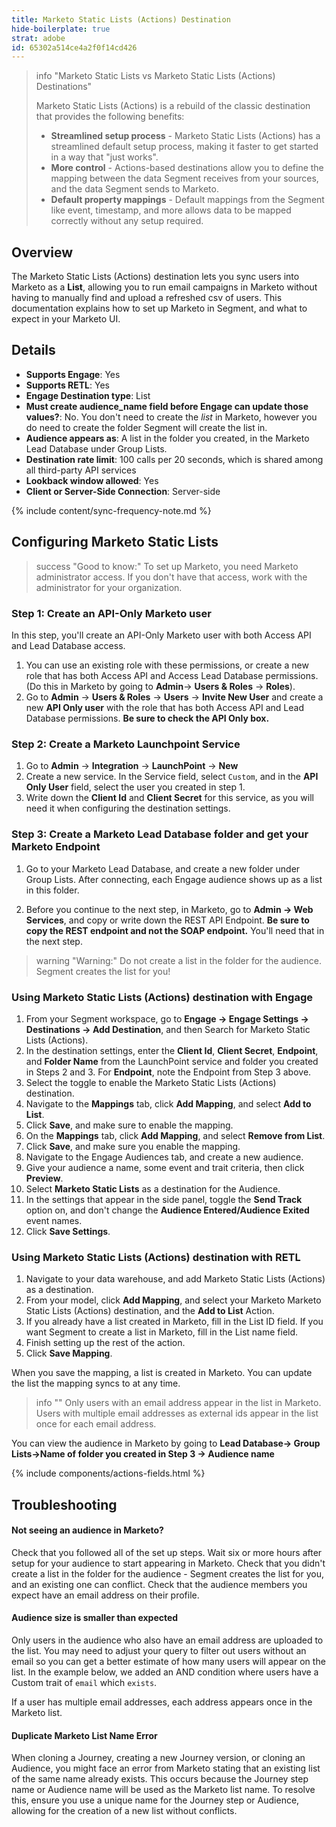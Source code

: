 ```yaml
---
title: Marketo Static Lists (Actions) Destination
hide-boilerplate: true
strat: adobe
id: 65302a514ce4a2f0f14cd426
---
```

> info "Marketo Static Lists vs Marketo Static Lists (Actions) Destinations"
>
> Marketo Static Lists (Actions) is a rebuild of the classic destination that provides the following benefits:
> 
> - **Streamlined setup process** - Marketo Static Lists (Actions) has a streamlined default setup process, making it faster to get started in a way that "just works".
> - **More control** - Actions-based destinations allow you to define the mapping between the data Segment receives from your sources, and the data Segment sends to Marketo.
> - **Default property mappings** - Default mappings from the Segment like event, timestamp, and more allows data to be mapped correctly without any setup required.

## Overview

The Marketo Static Lists (Actions) destination lets you sync users into Marketo as a **List**, allowing you to run email campaigns in Marketo without having to manually find and upload a refreshed csv of users. This documentation explains how to set up Marketo in Segment, and what to expect in your Marketo UI.

## Details

- **Supports Engage**: Yes
- **Supports RETL**: Yes
- **Engage Destination type**: List
- **Must create audience_name field before Engage can update those values?**: No. You don't need to create the _list_ in Marketo, however you do need to create the folder Segment will create the list in.
- **Audience appears as**: A list in the folder you created, in the Marketo Lead Database under Group Lists.
- **Destination rate limit**: 100 calls per 20 seconds, which is shared among all third-party API services
- **Lookback window allowed**: Yes
- **Client or Server-Side Connection**: Server-side

{% include content/sync-frequency-note.md %}

## Configuring Marketo Static Lists

> success "Good to know:"
> To set up Marketo, you need Marketo administrator access. If you don't have that access, work with the administrator for your organization.

### Step 1: Create an API-Only Marketo user

In this step, you'll create an API-Only Marketo user with both Access API and Lead Database access.

1. You can use an existing role with these permissions, or create a new role that has both Access API and Access Lead Database permissions. (Do this in Marketo by going to **Admin**→ **Users & Roles** → **Roles**).
2. Go to **Admin** → **Users & Roles** → **Users** → **Invite New User** and create a new **API Only user** with the role that has both Access API and Lead Database permissions. **Be sure to check the API Only box.**

### Step 2: Create a Marketo Launchpoint Service

1. Go to **Admin** → **Integration** → **LaunchPoint** → **New**
2. Create a new service. In the Service field, select `Custom`, and in the **API Only User** field, select the user you created in step 1.
3. Write down the **Client Id** and **Client Secret** for this service, as you will need it when configuring the destination settings.

### Step 3: Create a Marketo Lead Database folder and get your Marketo Endpoint

1. Go to your Marketo Lead Database, and create a new folder under Group Lists. After connecting, each Engage audience shows up as a list in this folder.

2. Before you continue to the next step, in Marketo, go to **Admin → Web Services**, and copy or write down the REST API Endpoint. **Be sure to copy the REST endpoint and not the SOAP endpoint.** You'll need that in the next step.

> warning "Warning:"
> Do not create a list in the folder for the audience. Segment creates the list for you!

### Using Marketo Static Lists (Actions) destination with Engage

1. From your Segment workspace, go to **Engage → Engage Settings → Destinations → Add Destination**, and then Search for Marketo Static Lists (Actions).
2. In the destination settings, enter the **Client Id**, **Client Secret**, **Endpoint**, and **Folder Name** from the LaunchPoint service and folder you created in Steps 2 and 3. For **Endpoint**, note the Endpoint from Step 3 above.
3. Select the toggle to enable the Marketo Static Lists (Actions) destination.
4. Navigate to the **Mappings** tab, click **Add Mapping**, and select **Add to List**. 
6. Click **Save**, and make sure to enable the mapping. 
7. On the **Mappings** tab, click **Add Mapping**, and select **Remove from List**. 
8. Click **Save**, and make sure you enable the mapping. 
9. Navigate to the Engage Audiences tab, and create a new audience.
10. Give your audience a name, some event and trait criteria, then click **Preview**.
11. Select **Marketo Static Lists** as a destination for the Audience.
12. In the settings that appear in the side panel, toggle the **Send Track** option on, and don't change the **Audience Entered/Audience Exited** event names.
13. Click **Save Settings**.

### Using Marketo Static Lists (Actions) destination with RETL

1. Navigate to your data warehouse, and add Marketo Static Lists (Actions) as a destination.
2. From your model, click **Add Mapping**, and select your Marketo Marketo Static Lists (Actions) destination, and the **Add to List** Action.
3. If you already have a list created in Marketo, fill in the List ID field. If you want Segment to create a list in Marketo, fill in the List name field. 
4. Finish setting up the rest of the action.
5. Click **Save Mapping**.

When you save the mapping, a list is created in Marketo. You can update the list the mapping syncs to at any time. 

> info ""
> Only users with an email address appear in the list in Marketo. Users with multiple email addresses as external ids appear in the list once for each email address.

You can view the audience in Marketo by going to **Lead Database→ Group Lists→Name of folder you created in Step 3 → Audience name**

{% include components/actions-fields.html %}

## Troubleshooting

#### Not seeing an audience in Marketo?
Check that you followed all of the set up steps. Wait six or more hours after setup for your audience to start appearing in Marketo. Check that you didn't create a list in the folder for the audience - Segment creates the list for you, and an existing one can conflict. Check that the audience members you expect have an email address on their profile.

#### Audience size is smaller than expected
Only users in the audience who also have an email address are uploaded to the list. You may need to adjust your query to filter out users without an email so you can get a better estimate of how many users will appear on the list. In the example below, we added an AND condition where users have a Custom trait of `email` which `exists`.

If a user has multiple email addresses, each address appears once in the Marketo list.

#### Duplicate Marketo List Name Error
When cloning a Journey, creating a new Journey version, or cloning an Audience, you might face an error from Marketo stating that an existing list of the same name already exists. This occurs because the Journey step name or Audience name will be used as the Marketo list name. To resolve this, ensure you use a unique name for the Journey step or Audience, allowing for the creation of a new list without conflicts.
